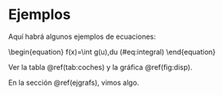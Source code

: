 

# Ejemplos

Aquí habrá algunos ejemplos de ecuaciones:

\begin{equation}
f(x)=\int g(u)\,du
 (\#eq:integral)
\end{equation}



Ver la tabla \@ref(tab:coches) y la gráfica \@ref(fig:disp).

En la sección \@ref(ejgrafs), vimos algo.

